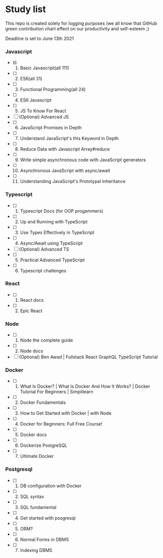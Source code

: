 # Study list

This repo is created solely for logging purposes (we all know that GitHub green contribution chart effect on our productivity and self-esteem ;)

Deadline is set to June 13th 2021

### Javascript
- [x] 1. Basic Javascript(all 111) 
- [ ] 2. ES6(all 31) 
- [ ] 3. Functional Programming(all 24) 
- [ ] 4. ES6 Javascript 
- [ ] 5. JS To Know For React 
- [ ] (Optional) Advanced JS
- [ ] 6. JavaScript Promises in Depth 
- [ ] 7. Understand JavaScript's this Keyword in Depth 
- [ ] 8. Reduce Data with Javascript Array#reduce 
- [ ] 9. Write simple asynchronous code with JavaScript generators 
- [ ] 10. Asynchronous JavaScript with async/await 
- [ ] 11. Understanding JavaScript's Prototypal Inheritance

### Typescript
- [ ] 1. Typescript Docs (for OOP progammers)
- [ ] 2. Up and Running with TypeScript 
- [ ] 3. Use Types Effectively in TypeScript 
- [ ] 4. Async/Await using TypeScript 
- [ ] (Optional) Advanced TS
- [ ] 5. Practical Advanced TypeScript 
- [ ] 6. Typescript challenges

### React
- [ ] 1. React docs 
- [ ] 2. Epic React 

### Node
- [ ] 1. Node the complete guide 
- [ ] 2. Node docs 
- [ ] (Optional) Ben Awad | Fullstack React GraphQL TypeScript Tutorial

### Docker
- [ ] 1. What Is Docker? | What Is Docker And How It Works? | Docker Tutorial For Beginners | Simplilearn 
- [ ] 2. Docker Fundamentals 
- [ ] 3. How to Get Started with Docker | with Node
- [ ] 4. Docker for Beginners: Full Free Course!  
- [ ] 5. Docker docs 
- [ ] 6. Dockerize PostgreSQL 
- [ ] 7. Ultimate Docker 

### Postgresql
- [ ] 1. DB configuration with Docker 
- [ ] 2. SQL syntax 
- [ ] 3. SQL fundamental 
- [ ] 4. Get started with posgresql 
- [ ] 5. ORM? 
- [ ] 6. Normal Forms in DBMS 
- [ ] 7. Indexing DBMS
